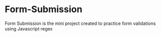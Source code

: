 # Form-Submission
Form Submission is the mini project created to practice form validations using Javascript regex
